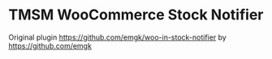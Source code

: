 # TMSM WooCommerce Stock Notifier

Original plugin https://github.com/emgk/woo-in-stock-notifier by https://github.com/emgk
